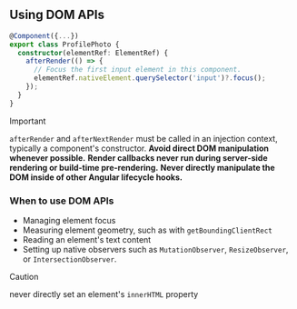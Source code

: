 ## Using DOM APIs

```ts
@Component({...})
export class ProfilePhoto {
  constructor(elementRef: ElementRef) {
    afterRender(() => {
      // Focus the first input element in this component.
      elementRef.nativeElement.querySelector('input')?.focus();
    });
  }
}
```
> [!IMPORTANT]
> `afterRender` and `afterNextRender` must be called in an injection context, typically a component's constructor.
> **Avoid direct DOM manipulation whenever possible.**
> **Render callbacks never run during server-side rendering or build-time pre-rendering.**
> **Never directly manipulate the DOM inside of other Angular lifecycle hooks.**

### When to use DOM APIs
- Managing element focus
- Measuring element geometry, such as with `getBoundingClientRect`
- Reading an element's text content
- Setting up native observers such as `MutationObserver`, `ResizeObserver`, or `IntersectionObserver`.

> [!CAUTION]
> never directly set an element's `innerHTML` property
